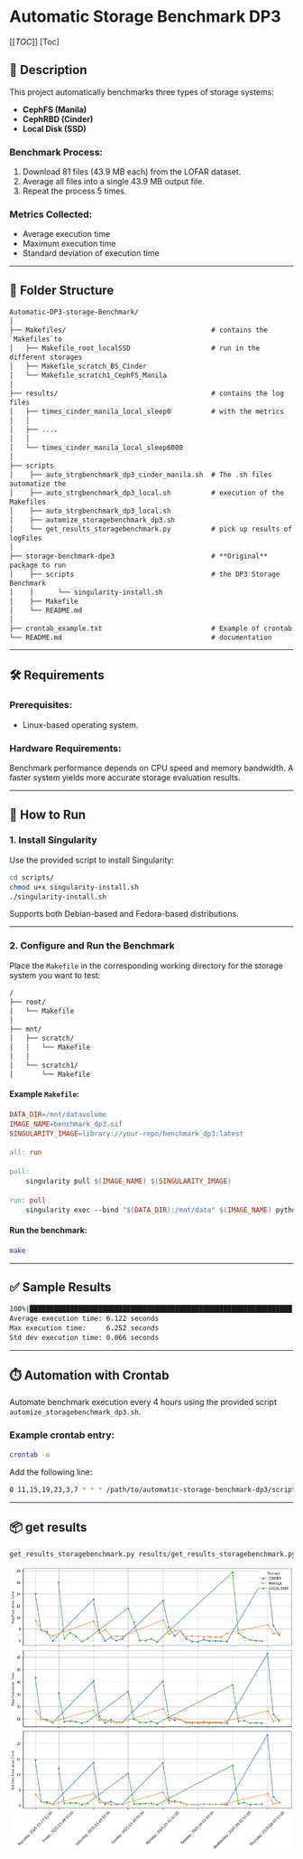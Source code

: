 # Automatic Storage Benchmark DP3

[[_TOC_]]
[Toc]


## 📝 Description

This project automatically benchmarks three types of storage systems:

- **CephFS (Manila)**
- **CephRBD (Cinder)**
- **Local Disk (SSD)**

### Benchmark Process:
1. Download 81 files (43.9 MB each) from the LOFAR dataset.
2. Average all files into a single 43.9 MB output file.
3. Repeat the process 5 times.

### Metrics Collected:
- Average execution time
- Maximum execution time
- Standard deviation of execution time

---

## 📁 Folder Structure

```
Automatic-DP3-storage-Benchmark/
│
├── Makefiles/                                    # contains the `Makefiles`to
│   ├── Makefile_root_localSSD                    # run in the different storages
│   ├── Makefile_scratch_BS_Cinder 
│   └── Makefile_scratch1_CephFS_Manila
│ 
├── results/                                      # contains the log files
│   ├── times_cinder_manila_local_sleep0          # with the metrics 
│   │ 
│   ├── ....
│   │
│   └── times_cinder_manila_local_sleep6000 
│
├── scripts
│    ├── auto_strgbenchmark_dp3_cinder_manila.sh  # The .sh files automatize the
│    ├── auto_strgbenchmark_dp3_local.sh          # execution of the Makefiles
│    ├── auto_strgbenchmark_dp3_local.sh
│    ├── automize_storagebenchmark_dp3.sh
│    └── get_results_storagebenchmark.py          # pick up results of logFiles
│
├── storage-benchmark-dpe3                        # **Original** package to run
│    ├── scripts                                  # the DP3 Storage Benchmark
│    │      └── singularity-install.sh
│    ├── Makefile
│    └── README.md
│ 
├── crontab_example.txt                           # Example of crontab                     
└── README.md                                     # documentation
```

---

## 🛠️ Requirements

### Prerequisites:
- Linux-based operating system.

### Hardware Requirements:
Benchmark performance depends on CPU speed and memory bandwidth. A faster system yields more accurate storage evaluation results.

---

## 🚀 How to Run

### 1. Install Singularity

Use the provided script to install Singularity:

```bash
cd scripts/
chmod u+x singularity-install.sh
./singularity-install.sh
```

Supports both Debian-based and Fedora-based distributions.

---

### 2. Configure and Run the Benchmark

Place the `Makefile` in the corresponding working directory for the storage system you want to test:

```
/
├── root/
│   └── Makefile
│
├── mnt/
│   ├── scratch/
│   │   └── Makefile
│   │
│   └── scratch1/
│       └── Makefile
```

#### Example `Makefile`:

```makefile
DATA_DIR=/mnt/datavolume
IMAGE_NAME=benchmark_dp3.sif
SINGULARITY_IMAGE=library://your-repo/benchmark_dp3:latest

all: run

pull:
	singularity pull $(IMAGE_NAME) $(SINGULARITY_IMAGE)

run: pull
	singularity exec --bind "$(DATA_DIR):/mnt/data" $(IMAGE_NAME) python3 /mnt/data/images.py /mnt/data
```

#### Run the benchmark:

```bash
make
```

---


## ✅ Sample Results

```bash
100%|█████████████████████████████████████████████████████████████████| 5/5 [00:30<00:00,  6.13s/it]
Average execution time: 6.122 seconds
Max execution time:     6.252 seconds
Std dev execution time: 0.066 seconds
```

---

## ⏱️ Automation with Crontab

Automate benchmark execution every 4 hours using the provided script `automize_storagebenchmark_dp3.sh`.

### Example crontab entry:

```bash
crontab -e
```

Add the following line:

```bash
0 11,15,19,23,3,7 * * * /path/to/automatic-storage-benchmark-dp3/scripts/automize_storagebenchmark_dp3.sh >> /path/to/logs/benchmark.log 2>&1

```
---

## 📦 get results

```bash
get_results_storagebenchmark.py results/get_results_storagebenchmark.py

```
![Benchmark Results](results/Evolution1week.png)


